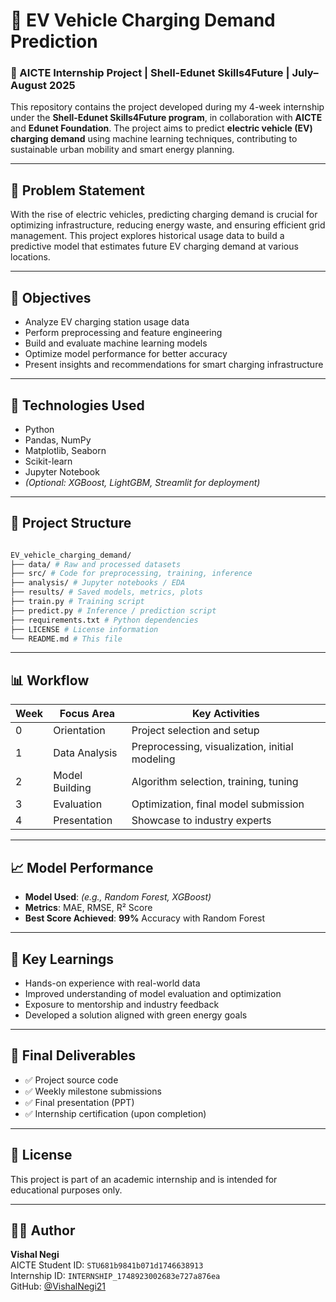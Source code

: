 # 🚗 EV Vehicle Charging Demand Prediction

### 🌱 AICTE Internship Project | Shell-Edunet Skills4Future | July–August 2025

This repository contains the project developed during my 4-week internship under the **Shell-Edunet Skills4Future program**, in collaboration with **AICTE** and **Edunet Foundation**. The project aims to predict **electric vehicle (EV) charging demand** using machine learning techniques, contributing to sustainable urban mobility and smart energy planning.

---

## 📌 Problem Statement

With the rise of electric vehicles, predicting charging demand is crucial for optimizing infrastructure, reducing energy waste, and ensuring efficient grid management. This project explores historical usage data to build a predictive model that estimates future EV charging demand at various locations.

---

## 🎯 Objectives

- Analyze EV charging station usage data
- Perform preprocessing and feature engineering
- Build and evaluate machine learning models
- Optimize model performance for better accuracy
- Present insights and recommendations for smart charging infrastructure

---

## 🧠 Technologies Used

- Python
- Pandas, NumPy
- Matplotlib, Seaborn
- Scikit-learn
- Jupyter Notebook
- *(Optional: XGBoost, LightGBM, Streamlit for deployment)*

---

## 📁 Project Structure

```bash

EV_vehicle_charging_demand/
├── data/ # Raw and processed datasets
├── src/ # Code for preprocessing, training, inference
├── analysis/ # Jupyter notebooks / EDA
├── results/ # Saved models, metrics, plots
├── train.py # Training script
├── predict.py # Inference / prediction script
├── requirements.txt # Python dependencies
├── LICENSE # License information
└── README.md # This file
```
---

## 📊 Workflow

| Week | Focus Area     | Key Activities                                      |
|------|----------------|-----------------------------------------------------|
| 0    | Orientation     | Project selection and setup                         |
| 1    | Data Analysis   | Preprocessing, visualization, initial modeling      |
| 2    | Model Building  | Algorithm selection, training, tuning               |
| 3    | Evaluation      | Optimization, final model submission                |
| 4    | Presentation    | Showcase to industry experts                        |

---

## 📈 Model Performance

- **Model Used**: *(e.g., Random Forest, XGBoost)*
- **Metrics**: MAE, RMSE, R² Score
- **Best Score Achieved**: **99%** Accuracy with Random Forest

---

## 📌 Key Learnings

- Hands-on experience with real-world data
- Improved understanding of model evaluation and optimization
- Exposure to mentorship and industry feedback
- Developed a solution aligned with green energy goals

---

## 🏁 Final Deliverables

- ✅ Project source code
- ✅ Weekly milestone submissions
- ✅ Final presentation (PPT)
- ✅ Internship certification (upon completion)

---

## 📜 License

This project is part of an academic internship and is intended for educational purposes only.

---

## 🙋‍♂️ Author

**Vishal Negi**  
AICTE Student ID: `STU681b9841b071d1746638913`  
Internship ID: `INTERNSHIP_1748923002683e727a876ea`  
GitHub: [@VishalNegi21](https://github.com/VishalNegi21)
